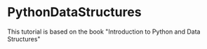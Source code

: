 # PythonDataStructures

This tutorial is based on the book "Introduction to Python and Data Structures"